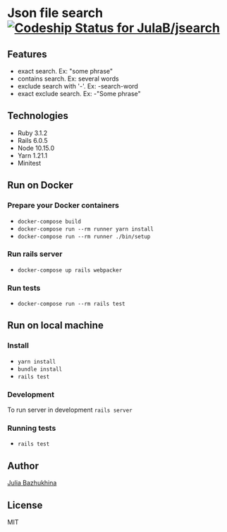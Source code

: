 # Json file search &nbsp;&nbsp;&nbsp;&nbsp;[![Codeship Status for JulaB/jsearch](https://app.codeship.com/projects/48232120-2908-0137-97f3-6a22c15cbb13/status?branch=master)](https://app.codeship.com/projects/330918)

## Features
* exact search. Ex: "some phrase"
* contains search. Ex: several words
* exclude search with '-'. Ex: -search-word
* exact exclude search. Ex: -"Some phrase"

## Technologies
* Ruby 3.1.2
* Rails 6.0.5
* Node 10.15.0
* Yarn 1.21.1
* Minitest

## Run on Docker
### Prepare your Docker containers
* `docker-compose build`
* `docker-compose run --rm runner yarn install`
* `docker-compose run --rm runner ./bin/setup`

### Run rails server
* `docker-compose up rails webpacker`

### Run tests
* `docker-compose run --rm rails test`

## Run on local machine
### Install
* `yarn install`
* `bundle install`
* `rails test`

### Development
To run server in development `rails server`

### Running tests
* `rails test`

## Author
[Julia Bazhukhina](https://github.com/JulaB)

## License
MIT
